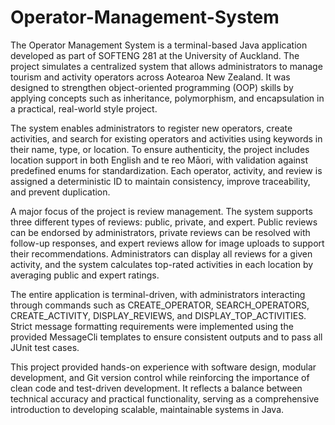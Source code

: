 # Operator-Management-System
The Operator Management System is a terminal-based Java application developed as part of SOFTENG 281 at the University of Auckland. The project simulates a centralized system that allows administrators to manage tourism and activity operators across Aotearoa New Zealand. It was designed to strengthen object-oriented programming (OOP) skills by applying concepts such as inheritance, polymorphism, and encapsulation in a practical, real-world style project.

The system enables administrators to register new operators, create activities, and search for existing operators and activities using keywords in their name, type, or location. To ensure authenticity, the project includes location support in both English and te reo Māori, with validation against predefined enums for standardization. Each operator, activity, and review is assigned a deterministic ID to maintain consistency, improve traceability, and prevent duplication.

A major focus of the project is review management. The system supports three different types of reviews: public, private, and expert. Public reviews can be endorsed by administrators, private reviews can be resolved with follow-up responses, and expert reviews allow for image uploads to support their recommendations. Administrators can display all reviews for a given activity, and the system calculates top-rated activities in each location by averaging public and expert ratings.

The entire application is terminal-driven, with administrators interacting through commands such as CREATE_OPERATOR, SEARCH_OPERATORS, CREATE_ACTIVITY, DISPLAY_REVIEWS, and DISPLAY_TOP_ACTIVITIES. Strict message formatting requirements were implemented using the provided MessageCli templates to ensure consistent outputs and to pass all JUnit test cases.

This project provided hands-on experience with software design, modular development, and Git version control while reinforcing the importance of clean code and test-driven development. It reflects a balance between technical accuracy and practical functionality, serving as a comprehensive introduction to developing scalable, maintainable systems in Java.
